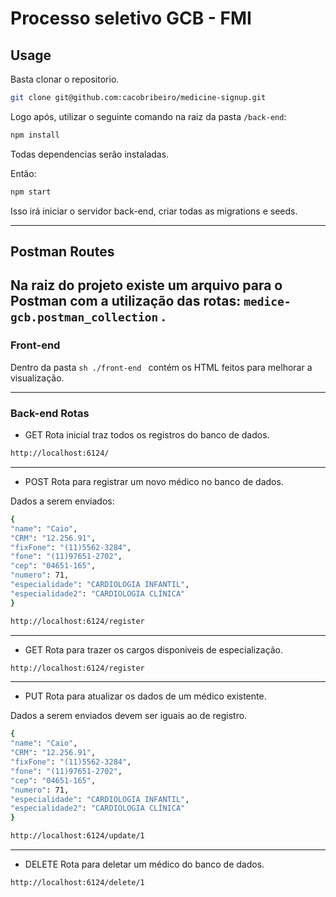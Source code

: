 # Processo seletivo GCB - FMI

## Usage

Basta clonar o repositorio.

```sh
git clone git@github.com:cacobribeiro/medicine-signup.git
```

Logo após, utilizar o seguinte comando na raiz da pasta ``` /back-end ```:

```sh
npm install
```

Todas dependencias serão instaladas.

Então:

```sh
npm start
```

Isso irá iniciar o servidor back-end, criar todas as migrations e seeds.

---

## Postman Routes

Na raiz do projeto existe um arquivo para o Postman com a utilização das rotas: ```medice-gcb.postman_collection``` .
---

### Front-end

Dentro da pasta `sh ./front-end ` contém os HTML feitos para melhorar a visualização.

---

### Back-end Rotas



- GET
Rota inicial traz todos os registros do banco de dados.

```sh
http://localhost:6124/
```
----

- POST
Rota para registrar um novo médico no banco de dados.

Dados a serem enviados:

```sh
{
"name": "Caio",
"CRM": "12.256.91",
"fixFone": "(11)5562-3284",
"fone": "(11)97651-2702",
"cep": "04651-165",
"numero": 71,
"especialidade": "CARDIOLOGIA INFANTIL",
"especialidade2": "CARDIOLOGIA CLÍNICA"
}
```

```sh
http://localhost:6124/register
```
----

- GET
Rota para trazer os cargos disponiveis de especialização.

```sh
http://localhost:6124/register
```

----

- PUT
Rota para atualizar os dados de um médico existente.

Dados a serem enviados devem ser iguais ao de registro.

```sh
{
"name": "Caio",
"CRM": "12.256.91",
"fixFone": "(11)5562-3284",
"fone": "(11)97651-2702",
"cep": "04651-165",
"numero": 71,
"especialidade": "CARDIOLOGIA INFANTIL",
"especialidade2": "CARDIOLOGIA CLÍNICA"
}
```

```sh
http://localhost:6124/update/1
```

---

- DELETE
Rota para deletar um médico do banco de dados.

```sh
http://localhost:6124/delete/1
```